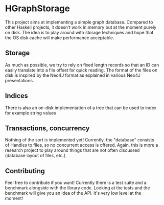 # HGraphStorage

This project aims at implementing a simple graph database.
Compared to other Haskell projects, it doesn't work in memory but at the moment purely on disk.
The idea is to play around with storage techniques and hope that the OS disk cache will make performance acceptable.

## Storage
As much as possible, we try to rely on fixed length records so that an ID can easily translate into a file offset for quick reading.
The format of the files on disk is inspired by the Neo4J format as explained in various Neo4J presentations.

## Indices
There is also an on-disk implementation of a tree that can be used to index for example string values

## Transactions, concurrency
Nothing of the sort is implemented yet! Currently, the "database" consists of Handles to files, so no concurrent access is offered.
Again, this is more a research project to play around things that are not often discussed (database layout of files, etc.).

## Contributing
Feel free to contribute if you want! Currently there is a test suite and a benchmark alongside with the library code.
Looking at the tests and the benchmark will give you an idea of the API. It's very low level at the moment!
